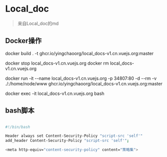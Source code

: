 # Local_doc

> 来自Local_doc的md




## Docker操作
docker build . -t ghcr.io/yingchaoorg/local_docs-v1.cn.vuejs.org:master

docker  stop local_docs-v1.cn.vuejs.org
docker  rm local_docs-v1.cn.vuejs.org

docker run -it  --name local_docs-v1.cn.vuejs.org -p 34807:80 -d --rm -v ./:/home/node/www ghcr.io/yingchaoorg/local_docs-v1.cn.vuejs.org:master


docker  exec -it  local_docs-v1.cn.vuejs.org  bash


## bash脚本

```bash

#!/bin/bash

Header always set Content-Security-Policy "script-src 'self'"
add_header Content-Security-Policy "script-src 'self'";

<meta http-equiv="content-security-policy" content="策略集">


```